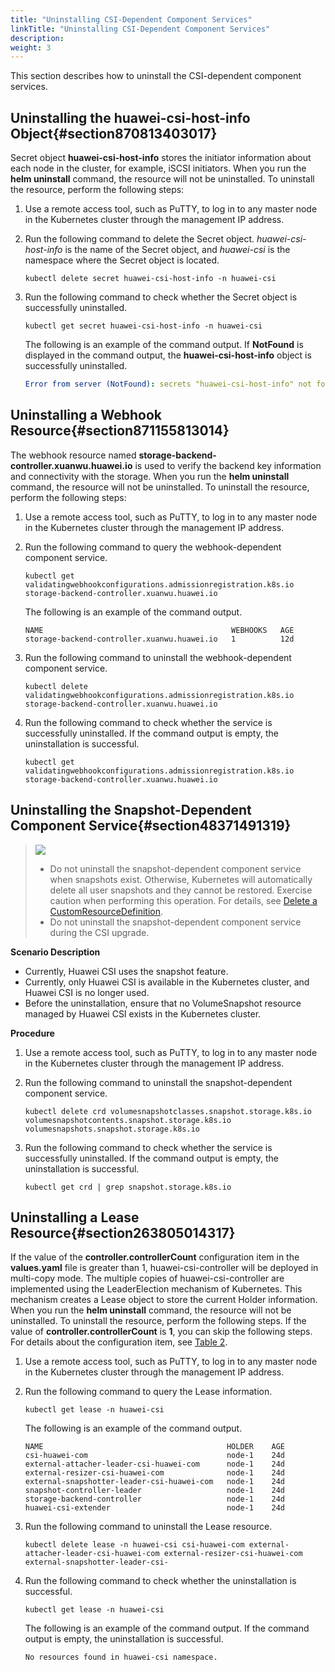 ```yaml
---
title: "Uninstalling CSI-Dependent Component Services"
linkTitle: "Uninstalling CSI-Dependent Component Services"
description: 
weight: 3
---
```


This section describes how to uninstall the CSI-dependent component services.

## Uninstalling the huawei-csi-host-info Object{#section870813403017}

Secret object  **huawei-csi-host-info**  stores the initiator information about each node in the cluster, for example, iSCSI initiators. When you run the  **helm uninstall**  command, the resource will not be uninstalled. To uninstall the resource, perform the following steps:

1.  Use a remote access tool, such as PuTTY, to log in to any master node in the Kubernetes cluster through the management IP address.
2.  Run the following command to delete the Secret object.  _huawei-csi-host-info_  is the name of the Secret object, and  _huawei-csi_  is the namespace where the Secret object is located.

    ```
    kubectl delete secret huawei-csi-host-info -n huawei-csi
    ```

3.  Run the following command to check whether the Secret object is successfully uninstalled.

    ```
    kubectl get secret huawei-csi-host-info -n huawei-csi 
    ```

    The following is an example of the command output. If  **NotFound**  is displayed in the command output, the  **huawei-csi-host-info**  object is successfully uninstalled.

    ```yaml
    Error from server (NotFound): secrets "huawei-csi-host-info" not found
    ```

## Uninstalling a Webhook Resource{#section871155813014}

The webhook resource named  **storage-backend-controller.xuanwu.huawei.io**  is used to verify the backend key information and connectivity with the storage. When you run the  **helm uninstall**  command, the resource will not be uninstalled. To uninstall the resource, perform the following steps:

1.  Use a remote access tool, such as PuTTY, to log in to any master node in the Kubernetes cluster through the management IP address.
2.  Run the following command to query the webhook-dependent component service.

    ```
    kubectl get validatingwebhookconfigurations.admissionregistration.k8s.io storage-backend-controller.xuanwu.huawei.io
    ```

    The following is an example of the command output.

    ```
    NAME                                          WEBHOOKS   AGE
    storage-backend-controller.xuanwu.huawei.io   1          12d
    ```

3.  Run the following command to uninstall the webhook-dependent component service.

    ```
    kubectl delete validatingwebhookconfigurations.admissionregistration.k8s.io storage-backend-controller.xuanwu.huawei.io
    ```

4.  Run the following command to check whether the service is successfully uninstalled. If the command output is empty, the uninstallation is successful.

    ```
    kubectl get validatingwebhookconfigurations.admissionregistration.k8s.io storage-backend-controller.xuanwu.huawei.io
    ```

## Uninstalling the Snapshot-Dependent Component Service{#section48371491319}

>![](/css-docs/public_sys-resources/en-us/icon-notice.gif)  
>-   Do not uninstall the snapshot-dependent component service when snapshots exist. Otherwise, Kubernetes will automatically delete all user snapshots and they cannot be restored. Exercise caution when performing this operation. For details, see  [Delete a CustomResourceDefinition](https://kubernetes.io/docs/tasks/extend-kubernetes/custom-resources/custom-resource-definitions/#delete-a-customresourcedefinition).
>-   Do not uninstall the snapshot-dependent component service during the CSI upgrade.

**Scenario Description**

-   Currently, Huawei CSI uses the snapshot feature.
-   Currently, only Huawei CSI is available in the Kubernetes cluster, and Huawei CSI is no longer used.
-   Before the uninstallation, ensure that no VolumeSnapshot resource managed by Huawei CSI exists in the Kubernetes cluster.

**Procedure**

1.  Use a remote access tool, such as PuTTY, to log in to any master node in the Kubernetes cluster through the management IP address.
2.  Run the following command to uninstall the snapshot-dependent component service.

    ```
    kubectl delete crd volumesnapshotclasses.snapshot.storage.k8s.io volumesnapshotcontents.snapshot.storage.k8s.io volumesnapshots.snapshot.storage.k8s.io
    ```

3.  Run the following command to check whether the service is successfully uninstalled. If the command output is empty, the uninstallation is successful.

    ```
    kubectl get crd | grep snapshot.storage.k8s.io
    ```

## Uninstalling a Lease Resource{#section263805014317}

If the value of the  **controller.controllerCount**  configuration item in the  **values.yaml**  file is greater than 1, huawei-csi-controller will be deployed in multi-copy mode. The multiple copies of huawei-csi-controller are implemented using the LeaderElection mechanism of Kubernetes. This mechanism creates a Lease object to store the current Holder information. When you run the  **helm uninstall**  command, the resource will not be uninstalled. To uninstall the resource, perform the following steps. If the value of  **controller.controllerCount**  is  **1**, you can skip the following steps. For details about the configuration item, see  [Table 2](/docs/installation-and-deployment/installing-huawei-csi/installing-huawei-csi-using-helm/parameters-in-the-values-yaml-file-of-helm#table813124411459).

1.  Use a remote access tool, such as PuTTY, to log in to any master node in the Kubernetes cluster through the management IP address.
2.  Run the following command to query the Lease information.

    ```
    kubectl get lease -n huawei-csi
    ```

    The following is an example of the command output.

    ```
    NAME                                         HOLDER    AGE
    csi-huawei-com                               node-1    24d
    external-attacher-leader-csi-huawei-com      node-1    24d
    external-resizer-csi-huawei-com              node-1    24d
    external-snapshotter-leader-csi-huawei-com   node-1    24d
    snapshot-controller-leader                   node-1    24d
    storage-backend-controller                   node-1    24d
    huawei-csi-extender                          node-1    24d
    ```

3.  Run the following command to uninstall the Lease resource.

    ```
    kubectl delete lease -n huawei-csi csi-huawei-com external-attacher-leader-csi-huawei-com external-resizer-csi-huawei-com external-snapshotter-leader-csi-
    ```

4.  Run the following command to check whether the uninstallation is successful.

    ```
    kubectl get lease -n huawei-csi
    ```

    The following is an example of the command output. If the command output is empty, the uninstallation is successful.

    ```
    No resources found in huawei-csi namespace.
    ```

